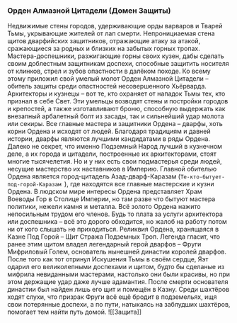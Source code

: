###  Орден Алмазной Цитадели (Домен Защиты)
Недвижимые стены городов, удерживающие орды варваров и Тварей Тьмы, укрывающие жителей от лап смерти. Непронициаемая стена щитов дварфийских защитников, отражающие атаку за атакой, сражающиеся за родных и близких на забытых горных тропах. Мастера-доспешники, разжигающие горны своих кузен, дабы сделать своим доблестным защитникам доспехи, способные защитить носителя от клинков, стрел и зубов опастности в далёком походе.
Ко всему этому приложил свой умелый молот Орден Алмазной Цитадели – обитель защиты среди опастностей несовершенного Хьёрварда. Архитекторы и кузнецы – вот те, кто охраняет от нападок Тьмы тех, кто признал в себе Свет. Эти умельцы возводят стены и постройки городов и крепостей, а также изготавливают броню, способную выдержать как внезапный арбалетный болт из засады, так и сильнейший удар молота или секиры.
Все главные мастера и защитники Ордена – дварфы, хоть корни Ордена и исходят от людей. Благодаря традициям и давней истории, дварфы являются лучшими кандидатами в ряды Ордена. Далеко не секрет, что именно Подземный Народ лучший в кузнечном деле, а их города и цитадели, построенные их архитекторами, стоят многие тысячелетия. Но и у них есть свои подмастерья среди людей, несущие мастерство их наставников в Империю.
Главной обителью Ордена является город-цитадель Азад-дварф-Каразам (`Те-кто-бытует-под-горой-Каразам `), где находятся все главные мастерские и кузни Ордена. В людском мире интересы Ордена представляет Храм Воеводы Гор в Столице Империи, но там разве что бытуют мастера политики, нежели камня и металла.
Всё золото Ордена нажито непосильным трудом его членов. Будь то плата за услуги архитектора или доспешника – всё это дорого обходится, но жалоб на работу потом ни от кого слышать не приходиться.
Реликвия Ордена, хранящаяся в Казне Под Горой – Щит Стража Подземных Троп. Легенда гласит, что ранее этим щитом владел легендарный герой дварфов – Фруги Мифриловый Голем, основатель нынешней династии королей дварфов. После того как тот отринул Искушения Тьмы в своём сердце, Яэт одарил его великолепными доспехами и щитом, будто бы сделаные из мифрила невиданными мастерами, настолько они были красивы, но при этом держащие удар даже лучше адамантия. После смерти основателя династии был найден лишь его щит и помещён в Казну. Среди шахтёров ходят слухи, что призрак Фруги всё ещё бродит в подземельях, ищя свои потерянные доспехи, а по пути, натыкаясь на заблудших шахтёров, помогает тем найти путь домой.
![[Защита]]
